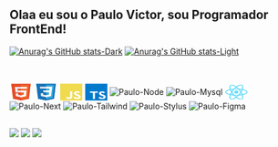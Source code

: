 ## Olaa eu sou o Paulo Victor, sou Programador FrontEnd!


<div>
  
  [![Anurag's GitHub stats-Dark](https://github-readme-stats.vercel.app/api?username=PauloVictoSantos&show_icons=true&theme=dark#gh-dark-mode-only)](https://github.com/anuraghazra/github-readme-stats#gh-dark-mode-only)
  [![Anurag's GitHub stats-Light](https://github-readme-stats.vercel.app/api?username=PauloVictoSantos&show_icons=true&theme=default#gh-light-mode-only)](https://github.com/anuraghazra/github-readme-stats#gh-light-mode-only)
</div><br>

<div style="display: inline_block"><br>
  <img align="center" alt="Paulo-HTML" height="30" width="40" src="https://raw.githubusercontent.com/devicons/devicon/master/icons/html5/html5-original.svg">
  <img align="center" alt="Paulo-CSS" height="30" width="40" src="https://raw.githubusercontent.com/devicons/devicon/master/icons/css3/css3-original.svg">
  <img align="center" alt="Paulo-Js" height="30" width="40" src="https://raw.githubusercontent.com/devicons/devicon/master/icons/javascript/javascript-plain.svg">
  <img align="center" alt="Paulo-Ts" height="30" width="40" src="https://raw.githubusercontent.com/devicons/devicon/master/icons/typescript/typescript-plain.svg">
  <img align="center" alt="Paulo-Node" height="30" width="40" 
src="https://cdn.jsdelivr.net/gh/devicons/devicon/icons/nodejs/nodejs-plain.svg">
  <img align="center" alt="Paulo-Mysql" height="30" width="40" 
 src="https://cdn.jsdelivr.net/gh/devicons/devicon/icons/mysql/mysql-original.svg" >
  <img align="center" alt="Paulo-React" height="30" width="40" src="https://raw.githubusercontent.com/devicons/devicon/master/icons/react/react-original.svg">
  <img align="center" alt="Paulo-Next" height="30" width="40" 
src="https://cdn.jsdelivr.net/gh/devicons/devicon/icons/nextjs/nextjs-original.svg">
  <img align="center" alt="Paulo-Tailwind" height="30" width="40" 
src="https://cdn.jsdelivr.net/gh/devicons/devicon/icons/tailwindcss/tailwindcss-plain.svg">
  <img align="center" alt="Paulo-Stylus" height="30" width="40" 
 src="https://cdn.jsdelivr.net/gh/devicons/devicon/icons/stylus/stylus-original.svg">
  <img align="center" alt="Paulo-Figma" height="30" width="40" 
 src="https://cdn.jsdelivr.net/gh/devicons/devicon/icons/figma/figma-original.svg" >

</div>
  
  ##
 
<div> 
  <a href="#" target="_blank"><img src="https://img.shields.io/badge/-Instagram-%23E4405F?style=for-the-badge&logo=instagram&logoColor=white" target="_blank"></a>
  <a href = "#"><img src="https://img.shields.io/badge/-Gmail-%23333?style=for-the-badge&logo=gmail&logoColor=white" target="_blank"></a>
 <a href="https://www.linkedin.com/in/paulovictortech" target="_blank"><img src="https://img.shields.io/badge/-LinkedIn-%230077B5?style=for-the-badge&logo=linkedin&logoColor=white" target="_blank"></a>
  
</div>

